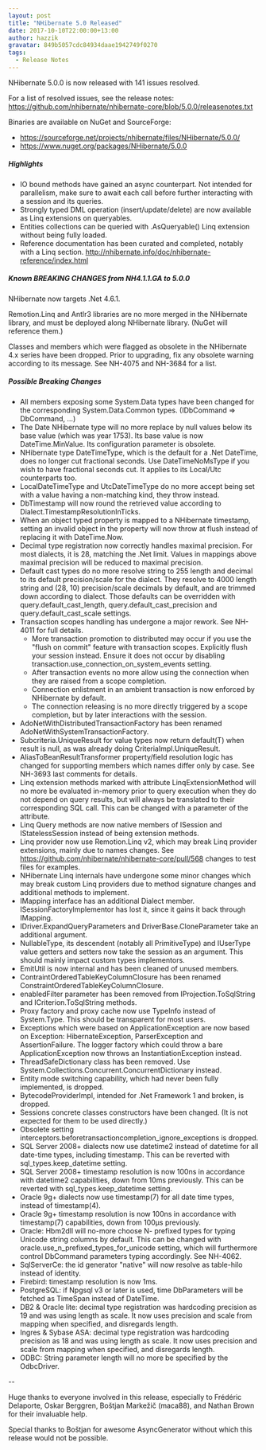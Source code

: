 ```yaml
---
layout: post
title: "NHibernate 5.0 Released"
date: 2017-10-10T22:00:00+13:00
author: hazzik
gravatar: 849b5057cdc84934daae1942749f0270
tags:
  - Release Notes
---
```

NHibernate 5.0.0 is now released with 141 issues resolved.

For a list of resolved issues, see the release notes:
https://github.com/nhibernate/nhibernate-core/blob/5.0.0/releasenotes.txt

Binaries are available on NuGet and SourceForge:

- https://sourceforge.net/projects/nhibernate/files/NHibernate/5.0.0/
- https://www.nuget.org/packages/NHibernate/5.0.0

##### Highlights #####
* IO bound methods have gained an async counterpart. Not intended for parallelism, make sure to await each call before further interacting with a session and its queries.
* Strongly typed DML operation (insert/update/delete) are now available as Linq extensions on queryables.
* Entities collections can be queried with .AsQueryable() Linq extension without being fully loaded.
* Reference documentation has been curated and completed, notably with a Linq section.
    http://nhibernate.info/doc/nhibernate-reference/index.html

##### Known BREAKING CHANGES from NH4.1.1.GA to 5.0.0 #####

NHibernate now targets .Net 4.6.1.

Remotion.Linq and Antlr3 libraries are no more merged in the NHibernate library, and must be deployed along NHibernate library. (NuGet will reference them.)

Classes and members which were flagged as obsolete in the NHibernate 4.x series have been dropped.
Prior to upgrading, fix any obsolete warning according to its message. See NH-4075 and NH-3684 for a list.

##### Possible Breaking Changes #####

* All members exposing some System.Data types have been changed for the corresponding System.Data.Common types. (IDbCommand => DbCommand, ...)
* The Date NHibernate type will no more replace by null values below its base value (which was year 1753).
    Its base value is now DateTime.MinValue. Its configuration parameter is obsolete.
* NHibernate type DateTimeType, which is the default for a .Net DateTime, does no longer cut fractional seconds. Use DateTimeNoMsType if you wish to have fractional seconds cut. It applies to its Local/Utc counterparts too.
* LocalDateTimeType and UtcDateTimeType do no more accept being set with a value having a non-matching kind, they throw instead.
* DbTimestamp will now round the retrieved value according to Dialect.TimestampResolutionInTicks.
* When an object typed property is mapped to a NHibernate timestamp, setting an invalid object in the property will now throw at flush instead of replacing it with DateTime.Now.
* Decimal type registration now correctly handles maximal precision. For most dialects, it is 28, matching the .Net limit. Values in mappings above maximal precision will be reduced to maximal precision.
* Default cast types do no more resolve string to 255 length and decimal to its default precision/scale for the dialect. They resolve to 4000 length string and (28, 10) precision/scale decimals by default, and are trimmed down according to dialect. Those defaults can be overridden with query.default_cast_length, query.default_cast_precision and query.default_cast_scale settings.
* Transaction scopes handling has undergone a major rework. See NH-4011 for full details.
  * More transaction promotion to distributed may occur if you use the "flush on commit" feature with transaction scopes. Explicitly flush your session instead. Ensure it does not occur by disabling transaction.use_connection_on_system_events setting.
  * After transaction events no more allow using the connection when they are raised from a scope completion.
  * Connection enlistment in an ambient transaction is now enforced by NHibernate by default.
  * The connection releasing is no more directly triggered by a scope completion, but by later interactions with the session.
* AdoNetWithDistributedTransactionFactory has been renamed AdoNetWithSystemTransactionFactory.
* Subcriteria.UniqueResult<T> for value types now return default(T) when result is null, as was already doing CriteriaImpl.UniqueResult<T>.
* AliasToBeanResultTransformer property/field resolution logic has changed for supporting members which names differ only by case. See NH-3693 last comments for details.
* Linq extension methods marked with attribute LinqExtensionMethod will no more be evaluated in-memory prior to query execution when they do not depend on query results, but will always be translated to their corresponding SQL call. This can be changed with a parameter of the attribute.
* Linq Query methods are now native members of ISession and IStatelessSession instead of being extension methods.
* Linq provider now use Remotion.Linq v2, which may break Linq provider extensions, mainly due to names changes. See https://github.com/nhibernate/nhibernate-core/pull/568 changes to test files for examples.
* NHibernate Linq internals have undergone some minor changes which may break custom Linq providers due to method signature changes and additional methods to implement.
* IMapping interface has an additional Dialect member. ISessionFactoryImplementor has lost it, since it gains it back through IMapping.
* IDriver.ExpandQueryParameters and DriverBase.CloneParameter take an additional argument.
* NullableType, its descendent (notably all PrimitiveType) and IUserType value getters and setters now take the session as an argument. This should mainly impact custom types implementors.
* EmitUtil is now internal and has been cleaned of unused members.
* ContraintOrderedTableKeyColumnClosure has been renamed ConstraintOrderedTableKeyColumnClosure.
* enabledFilter parameter has been removed from IProjection.ToSqlString and ICriterion.ToSqlString methods.
* Proxy factory and proxy cache now use TypeInfo instead of System.Type. This should be transparent for most users.
* Exceptions which were based on ApplicationException are now based on Exception: HibernateException, ParserException and AssertionFailure. The logger factory which could throw a bare ApplicationException now throws an InstantiationException instead.
* ThreadSafeDictionary class has been removed. Use System.Collections.Concurrent.ConcurrentDictionary instead.
* Entity mode switching capability, which had never been fully implemented, is dropped.
* BytecodeProviderImpl, intended for .Net Framework 1 and broken, is dropped.
* Sessions concrete classes constructors have been changed. (It is not expected for them to be used directly.)
* Obsolete setting interceptors.beforetransactioncompletion_ignore_exceptions is dropped.
* SQL Server 2008+ dialects now use datetime2 instead of datetime for all date-time types, including timestamp. This can be reverted with sql_types.keep_datetime setting.
* SQL Server 2008+ timestamp resolution is now 100ns in accordance with datetime2 capabilities, down from 10ms previously. This can be reverted with sql_types.keep_datetime setting.
* Oracle 9g+ dialects now use timestamp(7) for all date time types, instead of timestamp(4).
* Oracle 9g+ timestamp resolution is now 100ns in accordance with timestamp(7) capabilities, down from 100µs previously. 
* Oracle: Hbm2dll will no-more choose N- prefixed types for typing Unicode string columns by default.
    This can be changed with oracle.use_n_prefixed_types_for_unicode setting, which will furthermore control DbCommand parameters typing accordingly. See NH-4062.
* SqlServerCe: the id generator "native" will now resolve as table-hilo instead of identity.
* Firebird: timestamp resolution is now 1ms.
* PostgreSQL: if Npgsql v3 or later is used, time DbParameters will be fetched as TimeSpan instead of DateTime.
* DB2 & Oracle lite: decimal type registration was hardcoding precision as 19 and was using length as scale. It now uses precision and scale from mapping when specified, and disregards length.
* Ingres & Sybase ASA: decimal type registration was hardcoding precision as 18 and was using length as scale. It now uses precision and scale from mapping when specified, and disregards length.
* ODBC: String parameter length will no more be specified by the OdbcDriver.

--

Huge thanks to everyone involved in this release, especially to Frédéric Delaporte, Oskar Berggren, Boštjan Markežič (maca88), and Nathan Brown for their invaluable help.

Special thanks to Boštjan for awesome AsyncGenerator without which this release would not be possible.
